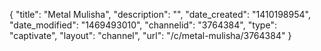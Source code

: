 {
    "title": "Metal Mulisha",
    "description": "",
    "date_created": "1410198954",
    "date_modified": "1469493010",
    "channelid": "3764384",
    "type": "captivate",
    "layout": "channel",
    "url": "\/c\/metal-mulisha\/3764384"
}